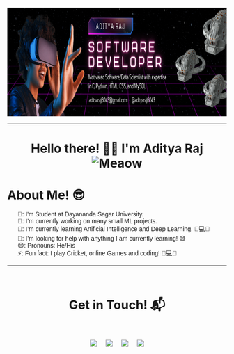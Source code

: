 <p align="center">
    <img src="Aditya.png" height="250"/>
  </p>
  <hr>
  <h1 align="center">Hello there! 👋🏻 I'm Aditya Raj<img src="https://i.imgur.com/veZrcC7.gif" alt="Meaow" width="80" /></h1>
  
  <h1>About Me! 😎 </h1>
  
  <ul style="list-style: none; font-family: Arial, sans-serif;">
    <li>🏫: I'm Student at Dayananda Sagar University.</li>
    <li>🔭: I’m currently working on many small ML projects.</li>
    <li>🌱: I’m currently learning Artificial Intelligence and Deep Learning. 🧠💻🤖</li>
    <li>🤔: I’m looking for help with anything I am currently learning! 😅</li>
    <li>😄: Pronouns: He/His</li>
    <li>⚡:  Fun fact: I play Cricket, online Games and coding! 🏏💻🤖</li>
  </ul>
  <hr>
  <Br>
    <h1 align="center">Get in Touch! 📬</h1>
    <Br>
    <p align="center">
    <a href="https://www.linkedin.com/in/aditya-raj-10a944225/" target="blank"><img align="center" src="https://img.shields.io/badge/Aditya%20Raj-0077B5?style=for-the-badge&logo=linkedin&logoColor=white" /></a> &nbsp;&nbsp;&nbsp;  <a href="mailto:adityaraj6043@gmail.com" target="blank"><img align="center" src="https://img.shields.io/badge/ADITYARAJ6043%40GMAIL.COM-D14836?style=for-the-badge&logo=gmail&logoColor=white" /></a>    &nbsp;&nbsp;&nbsp;       <a href="https://github.com/aadiii6043" target="blank"><img align="center" src="https://img.shields.io/badge/aadiii6043-181717?style=for-the-badge&logo=github&logoColor=white" /></a>    &nbsp;&nbsp;&nbsp;       <a href="https://www.instagram.com/aadiiiofficial/" target="blank"><img align="center" src="https://img.shields.io/badge/aadiiiofficial-E4405F?style=for-the-badge&logo=instagram&logoColor=white" /></a>
    </p>
